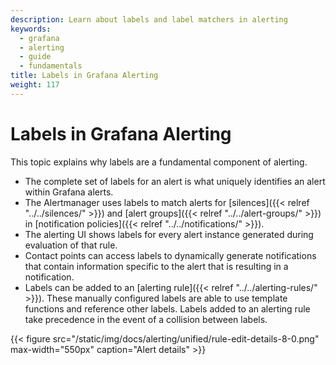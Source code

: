 ```yaml
---
description: Learn about labels and label matchers in alerting
keywords:
  - grafana
  - alerting
  - guide
  - fundamentals
title: Labels in Grafana Alerting
weight: 117
---
```


# Labels in Grafana Alerting

This topic explains why labels are a fundamental component of alerting.

- The complete set of labels for an alert is what uniquely identifies an alert within Grafana alerts.
- The Alertmanager uses labels to match alerts for [silences]({{< relref "../../silences/" >}}) and [alert groups]({{< relref "../../alert-groups/" >}}) in [notification policies]({{< relref "../../notifications/" >}}).
- The alerting UI shows labels for every alert instance generated during evaluation of that rule.
- Contact points can access labels to dynamically generate notifications that contain information specific to the alert that is resulting in a notification.
- Labels can be added to an [alerting rule]({{< relref "../../alerting-rules/" >}}). These manually configured labels are able to use template functions and reference other labels. Labels added to an alerting rule take precedence in the event of a collision between labels.

{{< figure src="/static/img/docs/alerting/unified/rule-edit-details-8-0.png" max-width="550px" caption="Alert details" >}}

